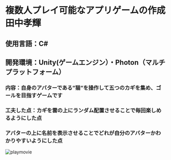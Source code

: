 # 複数人プレイ可能なアプリゲームの作成      田中孝輝
## 使用言語：C#
## 開発環境：Unity(ゲームエンジン）・Photon（マルチプラットフォーム）
### 内容：自身のアバターである”猫”を操作して五つのカギを集め、ゴールを目指すゲームです
### 工夫した点：カギを雲の上にランダム配置させることで毎回楽しめるようにした点
###             アバターの上に名前を表示させることでどれが自分のアバターかわかりやすいようにした点
![playmovie](https://drive.google.com/file/d/1BxL6saSnaqKcLRoq5yIVWt5Ac8qGJpLb/view?usp=sharing)
